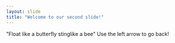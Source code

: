 ```yaml
---
layout: slide
title: "Welcome to our second slide!"
---
```

"Float like a butterfly stinglike a bee"
Use the left arrow to go back!
